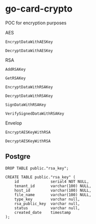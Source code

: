 # go-card-crypto

POC for encryption purposes

AES

	EncryptDataWithAESKey

	DecryptDataWithAESKey

RSA

	AddRSAKey

	GetRSAKey

	EncryptDataWithRSAKey

	DecryptDataWithRSAKey

	SignDataWithRSAKey

	VerifySignedDataWithRSAKey

Envelop

	EncryptAESKeyWithRSA

	DecryptAESKeyWithRSA


## Postgre

	DROP TABLE public."rsa_key";

	CREATE TABLE public."rsa_key" (
		id 				serial4 NOT NULL,
		tenant_id 		varchar(100) NULL,
		host_id 		varchar(100) NULL,
		file_name		varchar(100) NULL,
		type_key 		varchar null,
		rsa_public_key 	varchar null,
		status 			varchar null,
		created_date 	timestamp
	);

